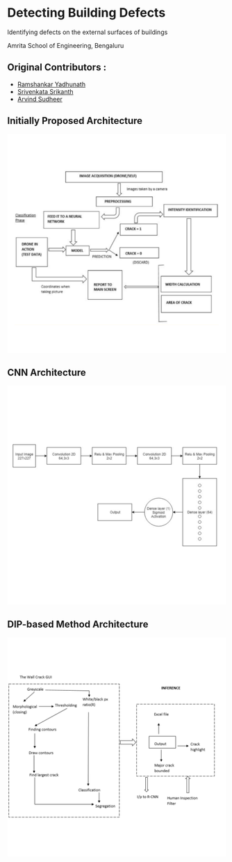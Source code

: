# Detecting Building Defects
Identifying defects on the external surfaces of buildings

Amrita School of Engineering, Bengaluru

## Original Contributors :
* <a href="https://github.com/ry05">Ramshankar Yadhunath</a>
* <a href="#">Srivenkata Srikanth</a>
* <a href="#">Arvind Sudheer</a>

## Initially Proposed Architecture
![](images/Initially%20Proposed%20Architecture.png)

## CNN Architecture
![](images/CNN%20Architecture.png)

## DIP-based Method Architecture
![](images/DIP-based%20approach%20method.png)
